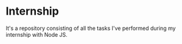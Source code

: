 # Internship
It's a repository consisting of all the tasks I've performed during my internship with Node JS. 
